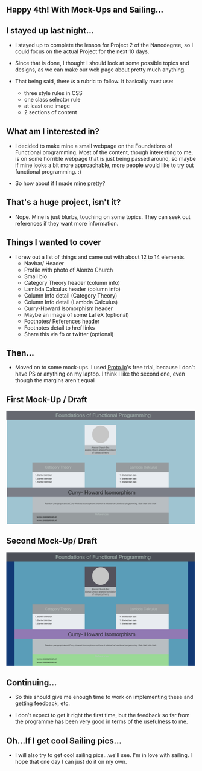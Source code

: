 ## Happy 4th! With Mock-Ups and Sailing...

## I stayed up last night...

- I stayed up to complete the lesson for Project 2 of the Nanodegree, 
  so I could focus on the actual Project for the next 10 days.
  
- Since that is done, I thought I should look at some possible topics
  and designs, as we can make our web page about pretty much anything.
  
- That being said, there *is* a rubric to follow.
  It basically must use:
  * three style rules in CSS
  * one class selector rule 
  * at least one image
  * 2 sections of content
  
## What am I interested in?

- I decided to make mine a small webpage on the Foundations of 
  Functional programming. Most of the content, though 
  interesting to me, is on some horrible webpage that 
  is just being passed around, so maybe if mine looks 
  a bit more approachable, more people would like to 
  try out functional programming. :)
  
- So how about if I made mine pretty?

## That's a huge project, isn't it?

- Nope. Mine is just blurbs, touching on some topics. 
  They can seek out references if they want more information.
  
## Things I wanted to cover 

- I drew out a list of things and came out with about 12 to 14 elements.
  * Navbar/ Header
  * Profile with photo of Alonzo Church
  * Small bio
  * Category Theory header (column info)
  * Lambda Calculus header (column info)
  * Column Info detail (Category Theory)
  * Column Info detail (Lambda Calculus)
  * Curry-Howard Isomorphism header
  * Maybe an image of some LaTeX (optional)
  * Footnotes/ References header 
  * Footnotes detail to href links
  * Share this via fb or twitter (optional)
  
 ## Then...
 
 - Moved on to some mock-ups.
   I used [Proto.io](https://proto.io/)'s free trial, because I don't have PS or anything on my laptop. 
   I think I like 
   the second one, even though the margins aren't equal
 
 ## First Mock-Up / Draft
 <img src="/images/drafts/firstdraft.png" width="500"> 
 
 ## Second Mock-Up/ Draft
 
 <img src="/images/drafts/seconddraft.png" width="500"> 
 
 ## Continuing...
 
 - So this should give me enough time to work on implementing these
   and getting feedback, etc.
   
 - I don't expect to get it right the first time, but the 
   feedback so far from the programme has been very good
   in terms of the usefulness to me.
 
 ## Oh...If I get cool Sailing pics...
 
 - I will also try to get cool sailing pics...we'll see.
   I'm in love with sailing. I hope that one day I can just 
   do it on my own. 
